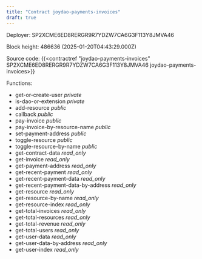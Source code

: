 ```yaml
---
title: "Contract joydao-payments-invoices"
draft: true
---
```

Deployer: SP2XCME6ED8RERGR9R7YDZW7CA6G3F113Y8JMVA46


 



Block height: 486636 (2025-01-20T04:43:29.000Z)

Source code: {{<contractref "joydao-payments-invoices" SP2XCME6ED8RERGR9R7YDZW7CA6G3F113Y8JMVA46 joydao-payments-invoices>}}

Functions:

* get-or-create-user _private_
* is-dao-or-extension _private_
* add-resource _public_
* callback _public_
* pay-invoice _public_
* pay-invoice-by-resource-name _public_
* set-payment-address _public_
* toggle-resource _public_
* toggle-resource-by-name _public_
* get-contract-data _read_only_
* get-invoice _read_only_
* get-payment-address _read_only_
* get-recent-payment _read_only_
* get-recent-payment-data _read_only_
* get-recent-payment-data-by-address _read_only_
* get-resource _read_only_
* get-resource-by-name _read_only_
* get-resource-index _read_only_
* get-total-invoices _read_only_
* get-total-resources _read_only_
* get-total-revenue _read_only_
* get-total-users _read_only_
* get-user-data _read_only_
* get-user-data-by-address _read_only_
* get-user-index _read_only_
